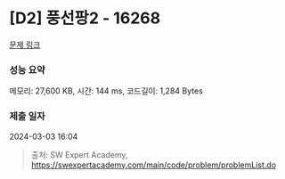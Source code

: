 # [D2] 풍선팡2 - 16268 

[문제 링크](https://swexpertacademy.com/main/code/problem/problemDetail.do?contestProbId=AYYlGU56XOkDFARc) 

### 성능 요약

메모리: 27,600 KB, 시간: 144 ms, 코드길이: 1,284 Bytes

### 제출 일자

2024-03-03 16:04



> 출처: SW Expert Academy, https://swexpertacademy.com/main/code/problem/problemList.do